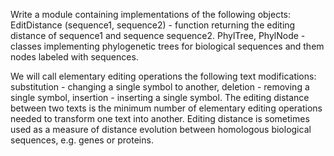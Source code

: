 Write a module containing implementations of the following objects:
EditDistance (sequence1, sequence2) - function returning the editing distance of sequence1 and sequence
sequence2.
PhylTree, PhylNode - classes implementing phylogenetic trees for biological sequences and them
nodes labeled with sequences.

We will call elementary editing operations the following text modifications:
substitution - changing a single symbol to another,
deletion - removing a single symbol,
insertion - inserting a single symbol.
The editing distance between two texts is the minimum number of elementary editing operations needed
to transform one text into another. Editing distance is sometimes used as a measure of distance
evolution between homologous biological sequences, e.g. genes or proteins.
